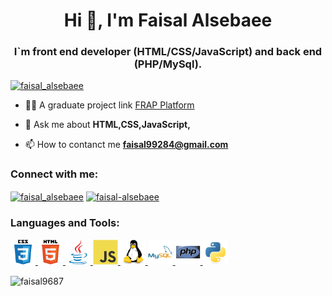<h1 align="center">Hi 👋, I'm Faisal Alsebaee</h1>
<h3 align="center">I`m front end developer (HTML/CSS/JavaScript) and back end (PHP/MySql).</h3>

<p align="left"> <a href="https://twitter.com/faisal_alsebaee" target="blank"><img src="https://img.shields.io/twitter/follow/faisal_alsebaee?logo=twitter&style=for-the-badge" alt="faisal_alsebaee" /></a> </p>

- 👨‍💻 A graduate project link [FRAP Platform](https://frap-platform.com/index.html)

- 💬 Ask me about **HTML,CSS,JavaScript,**

- 📫 How to contanct me **faisal99284@gmail.com**

<h3 align="left">Connect with me:</h3>
<p align="left">
<a href="https://twitter.com/faisal_alsebaee" target="blank"><img align="center" src="https://raw.githubusercontent.com/rahuldkjain/github-profile-readme-generator/master/src/images/icons/Social/twitter.svg" alt="faisal_alsebaee" height="30" width="40" /></a>
<a href="https://linkedin.com/in/faisal-alsebaee" target="blank"><img align="center" src="https://raw.githubusercontent.com/rahuldkjain/github-profile-readme-generator/master/src/images/icons/Social/linked-in-alt.svg" alt="faisal-alsebaee" height="30" width="40" /></a>
</p>

<h3 align="left">Languages and Tools:</h3>
<p align="left"> <a href="https://www.w3schools.com/css/" target="_blank" rel="noreferrer"> <img src="https://raw.githubusercontent.com/devicons/devicon/master/icons/css3/css3-original-wordmark.svg" alt="css3" width="40" height="40"/> </a> <a href="https://www.w3.org/html/" target="_blank" rel="noreferrer"> <img src="https://raw.githubusercontent.com/devicons/devicon/master/icons/html5/html5-original-wordmark.svg" alt="html5" width="40" height="40"/> </a> <a href="https://www.java.com" target="_blank" rel="noreferrer"> <img src="https://raw.githubusercontent.com/devicons/devicon/master/icons/java/java-original.svg" alt="java" width="40" height="40"/> </a> <a href="https://developer.mozilla.org/en-US/docs/Web/JavaScript" target="_blank" rel="noreferrer"> <img src="https://raw.githubusercontent.com/devicons/devicon/master/icons/javascript/javascript-original.svg" alt="javascript" width="40" height="40"/> </a> <a href="https://www.linux.org/" target="_blank" rel="noreferrer"> <img src="https://raw.githubusercontent.com/devicons/devicon/master/icons/linux/linux-original.svg" alt="linux" width="40" height="40"/> </a> <a href="https://www.mysql.com/" target="_blank" rel="noreferrer"> <img src="https://raw.githubusercontent.com/devicons/devicon/master/icons/mysql/mysql-original-wordmark.svg" alt="mysql" width="40" height="40"/> </a> <a href="https://www.php.net" target="_blank" rel="noreferrer"> <img src="https://raw.githubusercontent.com/devicons/devicon/master/icons/php/php-original.svg" alt="php" width="40" height="40"/> </a> <a href="https://www.python.org" target="_blank" rel="noreferrer"> <img src="https://raw.githubusercontent.com/devicons/devicon/master/icons/python/python-original.svg" alt="python" width="40" height="40"/> </a> </p>

<p><img align="center" src="https://github-readme-stats.vercel.app/api/top-langs?username=faisal9687&show_icons=true&locale=en&layout=compact" alt="faisal9687" /></p>
